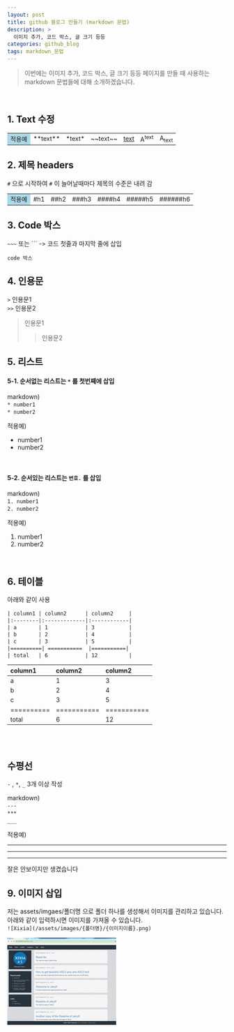 ```yaml
---
layout: post
title: github 블로그 만들기 (markdown 문법)
description: >
  이미지 추가, 코드 박스, 글 크기 등등
categories: github_blog
tags: markdown_문법
---
```



> 이번에는 이미지 추가, 코드 박스, 글 크기 등등 페이지를 만들 때 사용하는 markdown 문법들에 대해 소개하겠습니다.

<br>

## 1. Text 수정

<table id="rwd-table">
  <tbody>
    <tr>
        <td data-label="markdown (설명)" style="background-color: lightblue;">적용예</td>
        <td data-label="**text** (굵게)" class="markdown-cell">**text**</td>
        <td data-label="*text* (기울게)" class="markdown-cell">*text*</td>
        <td data-label="~~text~~ (취소선)" class="markdown-cell">~~text~~</td>
        <td data-label="<ins>text</ins> (밑줄)"><ins>text</ins></td>
        <td data-label="A<sup>text</sup> (윗첨자)">A<sup>text</sup></td>
        <td data-label="A<sub>text</sub> (아래첨자)">A<sub>text</sub></td>
    </tr>
  </tbody>
</table>

## 2. 제목 headers

`#` 으로 시작하여 `#` 이 늘어날때마다 제목의 수준은 내려 감

<table id="rwd-table">
  <tbody>
    <tr>
        <td data-label="markdown" style="background-color: lightblue;">적용예</td>
        <td data-label="#h1" class="markdown-cell">#h1</td>
        <td data-label="##h2" class="markdown-cell">##h2</td>
        <td data-label="###h3" class="markdown-cell">###h3</td>
        <td data-label="####h4" class="markdown-cell">####h4</td>
        <td data-label="#####h5" class="markdown-cell">#####h5</td>
        <td data-label="######h6" class="markdown-cell">######h6</td>
    </tr>
  </tbody>
</table>


## 3. Code 박스 

`~~~` 또는 <span style="color: red;" >```</span>  -> 코드 첫줄과 마지막 줄에 삽입

~~~
code 박스
~~~

## 4. 인용문

`>` 인용문1 <br>
`>>` 인용문2

> 인용문1
> > 인용문2

## 5. 리스트

#### 5-1. 순서없는 리스트는 `*` 를 첫번째에 삽입 <br>

markdown)  <br>
`* number1` <br>
`* number2`

적용예)  <br>
* number1 
* number2

<br>

#### 5-2. 순서있는 리스트는 `번호.` 를 삽입 <br>

markdown)  <br>
`1. number1` <br>
`2. number2`

적용예)  <br>
1. number1 
2. number2

<br>

## 6. 테이블 

아래와 같이 사용
~~~
| column1 | column2      | column2     |
|:--------|:-------------|:------------|
| a       | 1            | 3           |
| b       | 2            | 4           |
| c       | 3            | 5           |
|==========| ===========  |===========|
| total   | 6            | 12          |
~~~

| column1 | column2      | column2     |
|:--------|:-------------|:------------|
| a       | 1            | 3           |
| b       | 2            | 4           |
| c       | 3            | 5           |
|==========| ===========  |===========|
| total   | 6            | 12          |

<br><br>
## 수평선

`-` , `*`, `_`   3개 이상 작성

markdown)  <br>
`---` <br>
`***` <br>
`___` 

적용예)  <br>

---

***

___

잘은 안보이지만 생겼습니다

## 9. 이미지 삽입

저는 assets/imgaes/폴더명 으로 폴더 하나를 생성해서 이미지를 관리하고 있습니다. 아래와 같이 입력하시면 이미지를 가져올 수 있습니다. <br>
`![Xixia](/assets/images/{폴더명}/{이미지이름}.png)`

![Xixia](/assets/images/preview-small.png)

<script>
    document.addEventListener("DOMContentLoaded", function() {
        // 모든 .markdown-cell 요소를 선택합니다.
        var cells = document.querySelectorAll('.markdown-cell');
        
        cells.forEach(function(cell) {
            // 각 셀의 내용을 마크다운으로 변환하고 HTML을 설정합니다.
            cell.innerHTML = marked(cell.innerText);
        });
    });
</script>